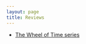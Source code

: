 ```yaml
---
layout: page
title: Reviews
---
```

- [The Wheel of Time series](content/wheel_of_time/new_spring.md)
